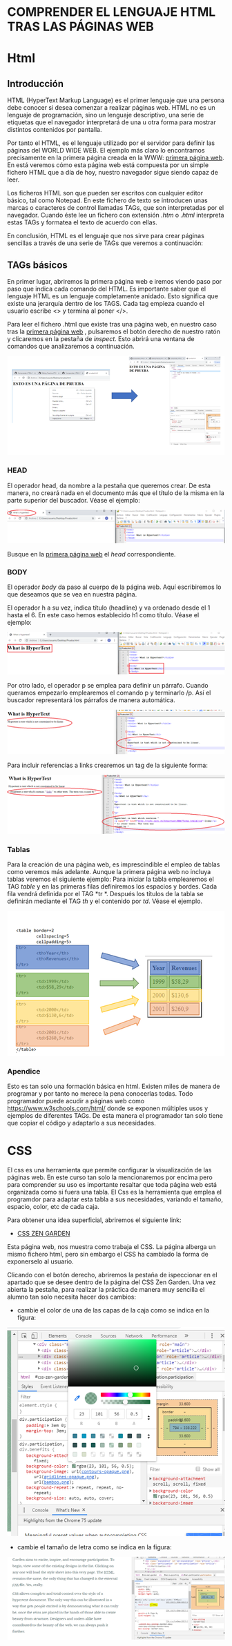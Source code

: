 # COMPRENDER EL LENGUAJE HTML TRAS LAS PÁGINAS WEB

# Html
## Introducción
HTML (HyperText Markup Language) es el primer lenguaje que una persona debe conocer si desea comenzar a realizar páginas web. HTML no es un lenguaje de programación, sino un lenguaje descriptivo, una serie de etiquetas que el navegador interpretará de una u otra forma para mostrar distintos contenidos por pantalla.

Por tanto el HTML, es el lenguaje utilizado por el servidor para definir las páginas del WORLD WIDE WEB. El ejemplo más claro lo encontramos precisamente en la primera página creada en la WWW: [primera página web](http://info.cern.ch/hypertext/WWW/WhatIs.html). En está veremos cómo esta página web está compuesta por un simple fichero HTML que a día de hoy, nuestro navegador sigue siendo capaz de leer.

Los ficheros HTML son que pueden ser escritos con cualquier editor básico, tal como Notepad. En este fichero de texto se introducen unas marcas o caracteres de control llamadas TAGs, que son interpretadas por el navegador. Cuando éste lee un fichero con extensión *.htm* o *.html* interpreta estas TAGs y formatea el texto de acuerdo con ellas.

En conclusión, HTML es el lenguaje que nos sirve para crear páginas sencillas a través de una serie de TAGs que veremos a continuación:

## TAGs básicos

En primer lugar, abriremos la primera página web e iremos viendo paso por paso que indica cada comando del HTML.
Es importante saber que el lenguaje HTML es un lenguaje completamente anidado. Esto significa que existe una jerarquía dentro de los TAGS. Cada tag empieza cuando el usuario escribe <> y termina al poner </>.

Para leer el fichero .html que existe tras una página web, en nuestro caso tras la [primera página web]() , pulsaremos el botón derecho de nuestro ratón y clicaremos en la pestaña de *inspect*. Esto abrirá una ventana de comandos que analizaremos a continuación.

![alt text]( Foto_Ispect_HTML.PNG)

### HEAD
El operador head, da nombre a la pestaña que queremos crear. De esta manera, no creará nada en el documento más que el título de la misma en la parte superior del buscador. Véase el ejemplo:

![alt text](Head_HTML.png)

Busque en la [primera página web](http://info.cern.ch/hypertext/WWW/WhatIs.html) el *head* correspondiente.

### BODY

El operador *body* da paso al cuerpo de la página web. Aquí escribiremos lo que deseamos que se vea en nuestra página.

El operador h a su vez, indica título (headline) y va ordenado desde el 1 hasta el 6. En este caso hemos establecido h1 como título. Véase el ejemplo:
 
![Alt text](body.png)
 
Por otro lado, el operador p se emplea para definir un párrafo. Cuando queramos empezarlo emplearemos el comando p y terminarlo /p. Así el buscador representará los párrafos de manera automática.
 
![Alt text](Parrafo_HTML.png)

Para incluir referencias a links crearemos un tag de la siguiente forma:

 ![Alt text](Links.png) 
 
### Tablas
Para la creación de una página web, es imprescindible el empleo de tablas como veremos más adelante. Aunque la primera página web no incluya tablas veremos el siguiente ejemplo:
Para iniciar la tabla emplearemos el TAG *table* y en las primeras filas definiremos los espacios y bordes. Cada fila vendrá definida por el TAG *tr *. Después los títulos de la tabla se definirán mediante el TAG *th* y el contenido por *td*. Véase el ejemplo.

![alt text](Tablas_HTML.PNG)

### Apendice

Esto es tan solo una formación básica en html. Existen miles de manera de programar y por tanto no merece la pena conocerlas todas. Todo programador puede acudir a páginas web como https://www.w3schools.com/html/ donde se exponen múltiples usos y ejemplos de diferentes TAGs. De esta manera el programador tan solo tiene que copiar el código y adaptarlo a sus necesidades.

# CSS

El css es una herramienta que permite configurar la visualización de las páginas web. En este curso tan solo la mencionaremos por encima pero para comprender su uso es importante resaltar que toda página web está organizada como si fuera una tabla. El Css es la herramienta que emplea el programdor para adaptar esta tabla a sus necesidades, variando el tamaño, espacio, color, etc  de cada caja. 

Para obtener una idea superficial, abriremos el siguiente link:

+ [CSS ZEN GARDEN](http://www.csszengarden.com/)

 Esta página web, nos muestra como trabaja el CSS. La página alberga un mismo fichero html, pero sin embargo el CSS ha cambiado la forma de exponerselo al usuario.
 

 
Clicando con el botón derecho, abriremos la pestaña de ispeccionar en el apartado que se desee dentro de la página del CSS Zen Garden. Una vez abierta la pestaña, para realizar la práctica de manera muy sencilla el alumno tan solo necesita hacer dos cambios:

+ cambie el color de una de las capas de la caja como se indica en la figura:

![Alt text](Cambio_de_fondo.PNG)

+ cambie el tamaño de letra como se indica en la figura:

![Alt text](Cambio_de_tamaño.PNG)




